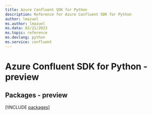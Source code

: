 ```yaml
---
title: Azure Confluent SDK for Python
description: Reference for Azure Confluent SDK for Python
author: lmazuel
ms.author: lmazuel
ms.data: 02/21/2023
ms.topic: reference
ms.devlang: python
ms.service: confluent
---
```

# Azure Confluent SDK for Python - preview
## Packages - preview
[!INCLUDE [packages](confluent-index.md)]